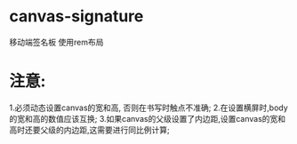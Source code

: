 # canvas-signature
移动端签名板 使用rem布局
# 注意:
  1.必须动态设置canvas的宽和高, 否则在书写时触点不准确;
  2.在设置横屏时,body的宽和高的数值应该互换;
  3.如果canvas的父级设置了内边距,设置canvas的宽和高时还要父级的内边距,这需要进行同比例计算;

